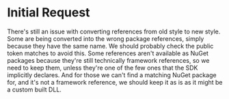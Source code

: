# Initial Request

There's still an issue with converting references from old style to new style. Some are being converted into the wrong package references, simply because they have the same name. We should probably check the public token matches to avoid this. Some references aren't available as NuGet packages because they're still technically framework references, so we need to keep them, unless they're one of the few ones that the SDK implicitly declares. And for those we can't find a matching NuGet package for, and it's not a framework reference, we should keep it as is as it might be a custom built DLL.